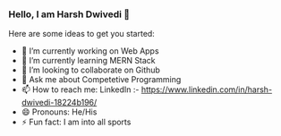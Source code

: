 ### Hello, I am Harsh Dwivedi 👋

Here are some ideas to get you started:

- 🔭 I’m currently working on Web Apps
- 🌱 I’m currently learning MERN Stack
- 👯 I’m looking to collaborate on Github
- 💬 Ask me about Competetive Programming
- 📫 How to reach me: LinkedIn :- https://www.linkedin.com/in/harsh-dwivedi-18224b196/
- 😄 Pronouns: He/His
- ⚡ Fun fact: I am into all sports
